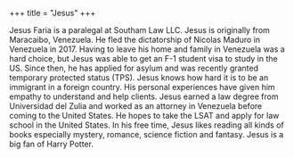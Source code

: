 +++
title = "Jesus"
+++

Jesus Faria is a paralegal at Southam Law LLC. Jesus is originally from Maracaibo, Venezuela. He fled the dictatorship of Nicolas Maduro in Venezuela in 2017. Having to leave his home and family in Venezuela was a hard choice, but Jesus was able to get an F-1 student visa to study in the US. Since then, he has applied for asylum and was recently granted temporary protected status (TPS). Jesus knows how hard it is to be an immigrant in a foreign country. His personal experiences have given him empathy to understand and help clients. Jesus earned a law degree from Universidad del Zulia and worked as an attorney in Venezuela before coming to the United States. He hopes to take the LSAT and apply for law school in the United States. In his free time, Jesus likes reading all kinds of books especially mystery, romance, science fiction and fantasy. Jesus is a big fan of Harry Potter.

